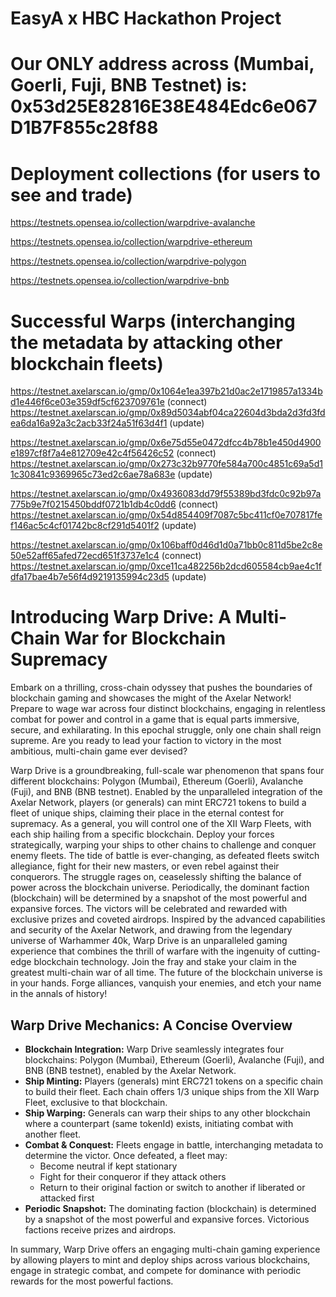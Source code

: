 # EasyA x HBC Hackathon Project

# Our ONLY address across (Mumbai, Goerli, Fuji, BNB Testnet) is: 0x53d25E82816E38E484Edc6e067D1B7F855c28f88

# Deployment collections (for users to see and trade)

https://testnets.opensea.io/collection/warpdrive-avalanche

https://testnets.opensea.io/collection/warpdrive-ethereum

https://testnets.opensea.io/collection/warpdrive-polygon

https://testnets.opensea.io/collection/warpdrive-bnb


# Successful Warps (interchanging the metadata by attacking other blockchain fleets)

https://testnet.axelarscan.io/gmp/0x1064e1ea397b21d0ac2e1719857a1334bd1e446f6ce03e359df5cf623709761e (connect)
https://testnet.axelarscan.io/gmp/0x89d5034abf04ca22604d3bda2d3fd3fdea6da16a92a3c2acb33f24a51f63d4f1 (update)

https://testnet.axelarscan.io/gmp/0x6e75d55e0472dfcc4b78b1e450d4900e1897cf8f7a4e812709e42c4f56426c52 (connect)
https://testnet.axelarscan.io/gmp/0x273c32b9770fe584a700c4851c69a5d11c30841c9369965c73ed2c6ae78a683e (update)

https://testnet.axelarscan.io/gmp/0x4936083dd79f55389bd3fdc0c92b97a775b9e7f0215450bddf0721b1db4c0dd6 (connect)
https://testnet.axelarscan.io/gmp/0x54d854409f7087c5bc411cf0e707817fef146ac5c4cf01742bc8cf291d5401f2 (update)

https://testnet.axelarscan.io/gmp/0x106baff0d46d1d0a71bb0c811d5be2c8e50e52aff65afed72ecd651f3737e1c4 (connect)
https://testnet.axelarscan.io/gmp/0xce11ca482256b2dcd605584cb9ae4c1fdfa17bae4b7e56f4d9219135994c23d5 (update)

# Introducing Warp Drive: A Multi-Chain War for Blockchain Supremacy

Embark on a thrilling, cross-chain odyssey that pushes the boundaries of blockchain gaming and showcases the might of the Axelar Network! Prepare to wage war across four distinct blockchains, engaging in relentless combat for power and control in a game that is equal parts immersive, secure, and exhilarating. In this epochal struggle, only one chain shall reign supreme. Are you ready to lead your faction to victory in the most ambitious, multi-chain game ever devised?

Warp Drive is a groundbreaking, full-scale war phenomenon that spans four different blockchains: Polygon (Mumbai), Ethereum (Goerli), Avalanche (Fuji), and BNB (BNB testnet). Enabled by the unparalleled integration of the Axelar Network, players (or generals) can mint ERC721 tokens to build a fleet of unique ships, claiming their place in the eternal contest for supremacy. As a general, you will control one of the XII Warp Fleets, with each ship hailing from a specific blockchain. Deploy your forces strategically, warping your ships to other chains to challenge and conquer enemy fleets. The tide of battle is ever-changing, as defeated fleets switch allegiance, fight for their new masters, or even rebel against their conquerors. The struggle rages on, ceaselessly shifting the balance of power across the blockchain universe. Periodically, the dominant faction (blockchain) will be determined by a snapshot of the most powerful and expansive forces. The victors will be celebrated and rewarded with exclusive prizes and coveted airdrops. Inspired by the advanced capabilities and security of the Axelar Network, and drawing from the legendary universe of Warhammer 40k, Warp Drive is an unparalleled gaming experience that combines the thrill of warfare with the ingenuity of cutting-edge blockchain technology. Join the fray and stake your claim in the greatest multi-chain war of all time. The future of the blockchain universe is in your hands. Forge alliances, vanquish your enemies, and etch your name in the annals of history!

## Warp Drive Mechanics: A Concise Overview

- **Blockchain Integration:** Warp Drive seamlessly integrates four blockchains: Polygon (Mumbai), Ethereum (Goerli), Avalanche (Fuji), and BNB (BNB testnet), enabled by the Axelar Network.
- **Ship Minting:** Players (generals) mint ERC721 tokens on a specific chain to build their fleet. Each chain offers 1/3 unique ships from the XII Warp Fleet, exclusive to that blockchain.
- **Ship Warping:** Generals can warp their ships to any other blockchain where a counterpart (same tokenId) exists, initiating combat with another fleet.
- **Combat & Conquest:** Fleets engage in battle, interchanging metadata to determine the victor. Once defeated, a fleet may:
  - Become neutral if kept stationary
  - Fight for their conqueror if they attack others
  - Return to their original faction or switch to another if liberated or attacked first
- **Periodic Snapshot:** The dominating faction (blockchain) is determined by a snapshot of the most powerful and expansive forces. Victorious factions receive prizes and airdrops.

In summary, Warp Drive offers an engaging multi-chain gaming experience by allowing players to mint and deploy ships across various blockchains, engage in strategic combat, and compete for dominance with periodic rewards for the most powerful factions.
